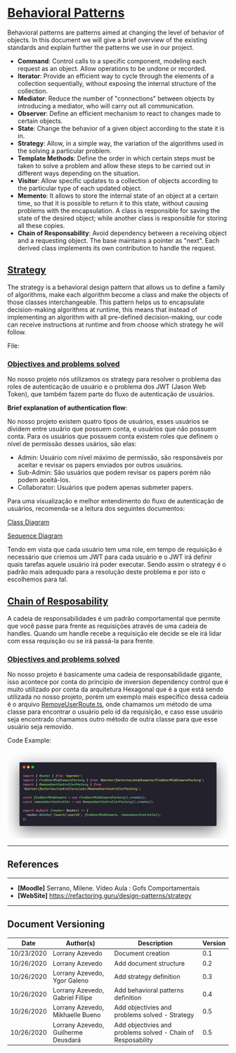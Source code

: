 <span id="sp"></span>
# **<a href="#sp">Behavioral Patterns</a>**

Behavioral patterns are patterns aimed at changing the level of behavior of objects. In this document we will give a brief overview of the existing standards and explain further the patterns we use in our project.

- **Command**: Control calls to a specific component, modeling each request as an object. Allow operations to be undone or recorded.
- **Iterator**: Provide an efficient way to cycle through the elements of a collection sequentially, without exposing the internal structure of the collection.
- **Mediator**: Reduce the number of "connections" between objects by introducing a mediator, who will carry out all communication.
- **Observer**: Define an efficient mechanism to react to changes made to certain objects.
- **State**: Change the behavior of a given object according to the state it is in.
- **Strategy**: Allow, in a simple way, the variation of the algorithms used in the
solving a particular problem.
- **Template Methods**: Define the order in which certain steps must be taken to solve a problem and allow these steps to be carried out in different ways depending on the situation.
- **Visitor**: Allow specific updates to a collection of objects according to the particular type of each updated object.
- **Memento**: It allows to store the internal state of an object at a certain time, so that it is possible to return it to this state, without causing problems with the encapsulation. A class is responsible for saving the state of the desired object; while another class is responsible for storing all these copies.
- **Chain of Responsability**: Avoid dependency between a receiving object and a requesting object. The base maintains a pointer as "next". Each derived class implements its own contribution to handle the request.


<span id="adp"></span>
## <a href="#adp">Strategy</a>

The strategy is a behavioral design pattern that allows us to define a family of algorithms, make each algorithm become a class and make the objects of those classes interchangeable. This pattern helps us to encapsulate decision-making algorithms at runtime, this means that instead of implementing an algorithm with all pre-defined decision-making, our code can receive instructions at runtime and from choose which strategy he will follow.



File: <a href="" target="blank"></a>


<span id="OB"></span>
### <a href="#OB">Objectives and problems solved</a>

No nosso projeto nós utilizamos os strategy para resolver o problema das roles de autenticação de usuário e o problema dos JWT (Jason Web Token), que também fazem parte do fluxo de autenticação de usuários.

 **Brief explanation of authentication flow**: 

No nosso projeto existem quatro tipos de usuários, esses usuários se dividem entre usuário que possuem conta, e usuários que não possuem conta. Para os usuários que possuem conta existem roles que definem o nível de permissão desses usários, são elas:

- Admin: Usuário com nível máximo de permissão, são responsáveis por aceitar e revisar os papers enviados por outros usuários.
- Sub-Admin: São usuários que podem revisar os papers porém não podem aceitá-los.
- Collaborator: Usuários que podem apenas submeter papers. 

Para uma visualização e melhor entendimento do fluxo de autenticação de usuários, recomenda-se a leitura dos seguintes documentos: 

[Class Diagram](../traditionalModeling/staticDiagrams/classDiagram.md)

[Sequence Diagram](../traditionalModeling/dynamicDiagrams/sequenceDiagram.md)

Tendo em vista que cada usuário tem uma role, em tempo de requisição é necessário que criemos um JWT para cada usuário e o JWT irá definir quais tarefas aquele usuário irá poder executar. Sendo assim o strategy é o padrão mais adequado para a resolução deste problema e por isto o escolhemos para tal. 


<span id="dec"></span>
## <a href="#dec">Chain of Resposability</a>

A cadeia de responsabilidades é um padrão comportamental que permite que você passe para frente as requisições através de uma cadeia de handles. Quando um handle recebe a requisição ele decide se ele irá lidar com essa requisção ou se irá passá-la para frente. 

<span id="OB"></span>
### <a href="#OB">Objectives and problems solved</a>

No nosso projeto é basicamente uma cadeia de responsabilidade gigante, isso acontece por conta do principio de inversion dependency control que é muito utilizado por conta da arquitetura Hexagonal que é a que está sendo utilizada no nosso projeto, porém um exemplo mais específico dessa cadeia é o arquivo <a href="https://github.com/UnBArqDsw/2020.1_G2_TCLDL_Paper_Service/blob/master/src/server/routes/RemoveUserRoute.ts" target="blank">RemoveUserRoute.ts</a>, onde chamamos um método de uma classe para encontrar o usuário pelo id da requisição, e caso esse usuário seja encontrado chamamos outro método de outra classe para que esse usuário seja removido.


Code Example: 

![chain](./images/RemoveUserRoute.png)


---
## References
---

- **[Moodle]** Serrano, Milene. Vídeo Aula : Gofs Comportamentais
- **[WebSite]** <a href="deco">https://refactoring.guru/design-patterns/strategy</a>


---

## Document Versioning

| Date | Author(s) | Description | Version |
|------|-------|-----------|--------|
| 10/23/2020 | Lorrany Azevedo | Document creation | 0.1 |
| 10/26/2020 | Lorrany Azevedo| Add document structure | 0.2 |
| 10/26/2020 | Lorrany Azevedo, Ygor Galeno | Add strategy definition | 0.3 |
| 10/26/2020 | Lorrany Azevedo, Gabriel Fillipe | Add behavioral patterns definition | 0.4 |
| 10/26/2020 | Lorrany Azevedo, Mikhaelle Bueno | Add objectivies and problems solved - Strategy | 0.5|
| 10/26/2020 | Lorrany Azevedo, Guilherme Deusdará | Add objectivies and problems solved - Chain of Resposability | 0.5|
